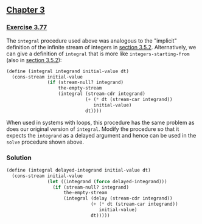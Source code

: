## [Chapter 3](../index.md#3-Modularity-Objects-and-State)

### [Exercise 3.77](https://mitpress.mit.edu/sites/default/files/sicp/full-text/book/book-Z-H-24.html#%_thm_3.77)

The `integral` procedure used above was analogous to the "implicit" definition of the infinite stream of integers in [section 3.5.2][1]. Alternatively, we can give a definition of `integral` that is more like `integers-starting-from` (also in [section 3.5.2][1]):

```scheme
(define (integral integrand initial-value dt)
  (cons-stream initial-value
               (if (stream-null? integrand)
                   the-empty-stream
                   (integral (stream-cdr integrand)
                             (+ (* dt (stream-car integrand))
                                initial-value)
                             dt))))
```

When used in systems with loops, this procedure has the same problem as does our original version of `integral`. Modify the procedure so that it expects the `integrand` as a delayed argument and hence can be used in the `solve` procedure shown above. 

### Solution

```scheme
(define (integral delayed-integrand initial-value dt)
  (cons-stream initial-value
               (let ((integrand (force delayed-integrand)))
                 (if (stream-null? integrand)
                     the-empty-stream
                     (integral (delay (stream-cdr integrand))
                               (+ (* dt (stream-car integrand))
                                  initial-value)
                               dt)))))
```

[1]: ./Exercise%203.52.md

